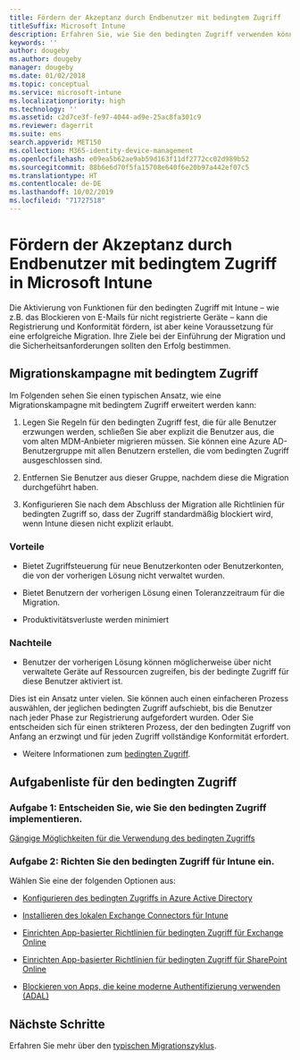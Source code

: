```yaml
---
title: Fördern der Akzeptanz durch Endbenutzer mit bedingtem Zugriff
titleSuffix: Microsoft Intune
description: Erfahren Sie, wie Sie den bedingten Zugriff verwenden können, um die Registrierung in Microsoft Intune zu unterstützen.
keywords: ''
author: dougeby
ms.author: dougeby
manager: dougeby
ms.date: 01/02/2018
ms.topic: conceptual
ms.service: microsoft-intune
ms.localizationpriority: high
ms.technology: ''
ms.assetid: c2d7ce3f-fe97-4044-ad9e-25ac8fa301c9
ms.reviewer: dagerrit
ms.suite: ems
search.appverid: MET150
ms.collection: M365-identity-device-management
ms.openlocfilehash: e09ea5b62ae9ab59d163f11df2772cc02d989b52
ms.sourcegitcommit: 88b6e6d70f5fa15708e640f6e20b97a442ef07c5
ms.translationtype: HT
ms.contentlocale: de-DE
ms.lasthandoff: 10/02/2019
ms.locfileid: "71727518"
---
```

# <a name="drive-end-user-adoption-with-conditional-access-in-microsoft-intune"></a>Fördern der Akzeptanz durch Endbenutzer mit bedingtem Zugriff in Microsoft Intune

Die Aktivierung von Funktionen für den bedingten Zugriff mit Intune – wie z.B. das Blockieren von E-Mails für nicht registrierte Geräte – kann die Registrierung und Konformität fördern, ist aber keine Voraussetzung für eine erfolgreiche Migration. Ihre Ziele bei der Einführung der Migration und die Sicherheitsanforderungen sollten den Erfolg bestimmen.

## <a name="migration-campaign-with-conditional-access"></a>Migrationskampagne mit bedingtem Zugriff

Im Folgenden sehen Sie einen typischen Ansatz, wie eine Migrationskampagne mit bedingtem Zugriff erweitert werden kann:

1. Legen Sie Regeln für den bedingten Zugriff fest, die für alle Benutzer erzwungen werden, schließen Sie aber explizit die Benutzer aus, die vom alten MDM-Anbieter migrieren müssen. Sie können eine Azure AD-Benutzergruppe mit allen Benutzern erstellen, die vom bedingten Zugriff ausgeschlossen sind.

2. Entfernen Sie Benutzer aus dieser Gruppe, nachdem diese die Migration durchgeführt haben.

3. Konfigurieren Sie nach dem Abschluss der Migration alle Richtlinien für bedingten Zugriff so, dass der Zugriff standardmäßig blockiert wird, wenn Intune diesen nicht explizit erlaubt.

### <a name="advantages"></a>Vorteile

- Bietet Zugriffsteuerung für neue Benutzerkonten oder Benutzerkonten, die von der vorherigen Lösung nicht verwaltet wurden.

- Bietet Benutzern der vorherigen Lösung einen Toleranzzeitraum für die Migration.

- Produktivitätsverluste werden minimiert

### <a name="disadvantages"></a>Nachteile

- Benutzer der vorherigen Lösung können möglicherweise über nicht verwaltete Geräte auf Ressourcen zugreifen, bis der bedingte Zugriff für diese Benutzer aktiviert ist.


Dies ist ein Ansatz unter vielen. Sie können auch einen einfacheren Prozess auswählen, der jeglichen bedingten Zugriff aufschiebt, bis die Benutzer nach jeder Phase zur Registrierung aufgefordert wurden. Oder Sie entscheiden sich für einen strikteren Prozess, der den bedingten Zugriff von Anfang an erzwingt und für jeden Zugriff vollständige Konformität erfordert.

- Weitere Informationen zum [bedingten Zugriff](../protect/conditional-access.md).

## <a name="task-list-for-conditional-access"></a>Aufgabenliste für den bedingten Zugriff

### <a name="task-1-decide-how-you-are-going-to-implement-conditional-access"></a>Aufgabe 1: Entscheiden Sie, wie Sie den bedingten Zugriff implementieren.

[Gängige Möglichkeiten für die Verwendung des bedingten Zugriffs](../protect/conditional-access-intune-common-ways-use.md)

### <a name="task-2-set-up-intune-conditional-access"></a>Aufgabe 2: Richten Sie den bedingten Zugriff für Intune ein.

Wählen Sie eine der folgenden Optionen aus:

- [Konfigurieren des bedingten Zugriffs in Azure Active Directory](https://docs.microsoft.com/azure/active-directory/active-directory-conditional-access-azure-portal)

- [Installieren des lokalen Exchange Connectors für Intune](../protect/exchange-connector-install.md)

- [Einrichten App-basierter Richtlinien für bedingten Zugriff für Exchange Online](../protect/app-based-conditional-access-intune-create.md)

- [Einrichten App-basierter Richtlinien für bedingten Zugriff für SharePoint Online](../protect/app-based-conditional-access-intune-create.md)

- [Blockieren von Apps, die keine moderne Authentifizierung verwenden (ADAL)](../protect/app-modern-authentication-block.md)

## <a name="next-steps"></a>Nächste Schritte

Erfahren Sie mehr über den [typischen Migrationszyklus](../migration-guide-cycle.md).

